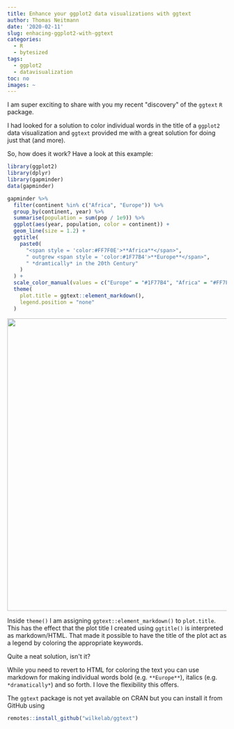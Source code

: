 ```yaml
---
title: Enhance your ggplot2 data visualizations with ggtext
author: Thomas Neitmann
date: '2020-02-11'
slug: enhacing-ggplot2-with-ggtext
categories:
  - R
  - bytesized
tags:
  - ggplot2
  - datavisualization
toc: no
images: ~
---
```


I am super exciting to share with you my recent "discovery" of the `ggtext` `R` package.

I had looked for a solution to color individual words in the title of a `ggplot2` data visualization and `ggtext` provided me with a great solution for doing just that (and more).

So, how does it work? Have a look at this example:


```r
library(ggplot2)
library(dplyr)
library(gapminder)
data(gapminder)

gapminder %>%
  filter(continent %in% c("Africa", "Europe")) %>%
  group_by(continent, year) %>%
  summarise(population = sum(pop / 1e9)) %>%
  ggplot(aes(year, population, color = continent)) +
  geom_line(size = 1.2) +
  ggtitle(
    paste0(
      "<span style = 'color:#FF7F0E'>**Africa**</span>",
      " outgrew <span style = 'color:#1F77B4'>**Europe**</span>",
      " *dramtically* in the 20th Century"
    )
  ) +
  scale_color_manual(values = c("Europe" = "#1F77B4", "Africa" = "#FF7F0E")) +
  theme(
    plot.title = ggtext::element_markdown(),
    legend.position = "none"
  )
```

<img src="/posts/2020-03-14-enhacing-ggplot2-with-ggtext_files/figure-html/unnamed-chunk-1-1.png" width="672" />


Inside `theme()` I am assigning `ggtext::element_markdown()` to `plot.title`. This has the effect that the plot title I created using `ggtitle()` is interpreted as markdown/HTML. That made it possible to have the title of the plot act as a legend by coloring the appropriate keywords.

Quite a neat solution, isn't it?

While you need to revert to HTML for coloring the text you can use markdown for making individual words bold (e.g. `**Europe**`), italics (e.g. `*dramatically*`) and so forth. I love the flexibility this offers.

The `ggtext` package is not yet available on CRAN but you can install it from GitHub using

```r
remotes::install_github("wilkelab/ggtext")
```
